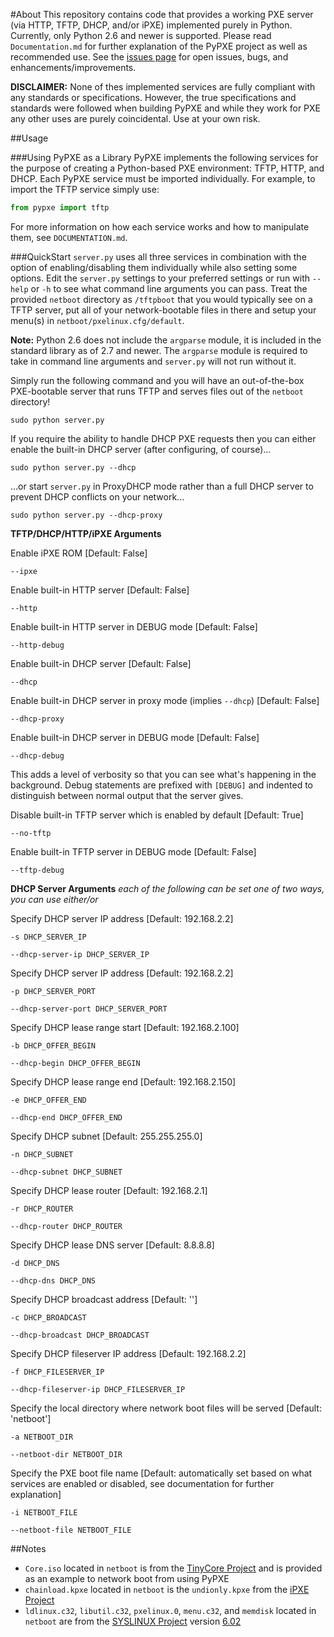 #About
This repository contains code that provides a working PXE server (via HTTP, TFTP, DHCP, and/or iPXE) implemented purely in Python. Currently, only Python 2.6 and newer is supported. Please read `Documentation.md` for further explanation of the PyPXE project as well as recommended use. See the [issues page](https://github.com/psychomario/PyPXE/issues) for open issues, bugs, and enhancements/improvements.

**DISCLAIMER:** None of thes implemented services are fully compliant with any standards or specifications. However, the true specifications and standards were followed when building PyPXE and while they work for PXE any other uses are purely coincidental. Use at your own risk.

##Usage

###Using PyPXE as a Library
PyPXE implements the following services for the purpose of creating a Python-based PXE environment: TFTP, HTTP, and DHCP. Each PyPXE service must be imported individually. For example, to import the TFTP service simply use:
```python
from pypxe import tftp
```
For more information on how each service works and how to manipulate them, see  `DOCUMENTATION.md`.

###QuickStart
`server.py` uses all three services in combination with the option of enabling/disabling them individually while also setting some options. Edit the `server.py` settings to your preferred settings or run with `--help` or `-h` to see what command line arguments you can pass. Treat the provided `netboot` directory as `/tftpboot` that you would typically see on a TFTP server, put all of your network-bootable files in there and setup your menu(s) in `netboot/pxelinux.cfg/default`.

**Note:** Python 2.6 does not include the `argparse` module, it is included in the standard library as of 2.7 and newer. The `argparse` module is required to take in command line arguments and `server.py` will not run without it.

Simply run the following command and you will have an out-of-the-box PXE-bootable server that runs TFTP and serves files out of the `netboot` directory!
```
sudo python server.py
```
If you require the ability to handle DHCP PXE requests then you can either enable the built-in DHCP server (after configuring, of course)...
```
sudo python server.py --dhcp
```
...or start `server.py` in ProxyDHCP mode rather than a full DHCP server to prevent DHCP conflicts on your network...
```
sudo python server.py --dhcp-proxy
```

**TFTP/DHCP/HTTP/iPXE Arguments**

Enable iPXE ROM [Default: False]
```
--ipxe
```

Enable built-in HTTP server [Default: False]
```
--http
```

Enable built-in HTTP server in DEBUG mode [Default: False]
```
--http-debug
```

Enable built-in DHCP server [Default: False]
```
--dhcp
```

Enable built-in DHCP server in proxy mode (implies `--dhcp`) [Default: False]
```
--dhcp-proxy
```

Enable built-in DHCP server in DEBUG mode [Default: False]
```
--dhcp-debug
```
This adds a level of verbosity so that you can see what's happening in the background. Debug statements are prefixed with `[DEBUG]` and indented to distinguish between normal output that the server gives.

Disable built-in TFTP server which is enabled by default [Default: True]
```
--no-tftp
```
Enable built-in TFTP server in DEBUG mode [Default: False]
```
--tftp-debug
```

**DHCP Server Arguments** _each of the following can be set one of two ways, you can use either/or_

Specify DHCP server IP address [Default: 192.168.2.2]
```
-s DHCP_SERVER_IP
```
```
--dhcp-server-ip DHCP_SERVER_IP
```

Specify DHCP server IP address [Default: 192.168.2.2]
```
-p DHCP_SERVER_PORT
```
```
--dhcp-server-port DHCP_SERVER_PORT
```

Specify DHCP lease range start [Default: 192.168.2.100]
```
-b DHCP_OFFER_BEGIN
```
```
--dhcp-begin DHCP_OFFER_BEGIN
```

Specify DHCP lease range end [Default: 192.168.2.150]
```
-e DHCP_OFFER_END
```
```
--dhcp-end DHCP_OFFER_END
```

Specify DHCP subnet [Default: 255.255.255.0]
```
-n DHCP_SUBNET
```
```
--dhcp-subnet DHCP_SUBNET
```

Specify DHCP lease router [Default: 192.168.2.1]
```
-r DHCP_ROUTER
```
```
--dhcp-router DHCP_ROUTER
```

Specify DHCP lease DNS server [Default: 8.8.8.8]
```
-d DHCP_DNS
```
```
--dhcp-dns DHCP_DNS
```

Specify DHCP broadcast address [Default: '<broadcast>']
```
-c DHCP_BROADCAST
```
```
--dhcp-broadcast DHCP_BROADCAST
```

Specify DHCP fileserver IP address [Default: 192.168.2.2]
```
-f DHCP_FILESERVER_IP
```
```
--dhcp-fileserver-ip DHCP_FILESERVER_IP
```

Specify the local directory where network boot files will be served [Default: 'netboot']
```
-a NETBOOT_DIR
```
```
--netboot-dir NETBOOT_DIR
```

Specify the PXE boot file name [Default: automatically set based on what services are enabled or disabled, see documentation for further explanation]
```
-i NETBOOT_FILE
```
```
--netboot-file NETBOOT_FILE
```

##Notes
* `Core.iso` located in `netboot` is from the [TinyCore Project](http://distro.ibiblio.org/tinycorelinux/) and is provided as an example to network boot from using PyPXE
* `chainload.kpxe` located in `netboot` is the `undionly.kpxe` from the [iPXE Project](http://ipxe.org/)  
* `ldlinux.c32`, `libutil.c32`, `pxelinux.0`, `menu.c32`, and `memdisk` located in `netboot` are from the [SYSLINUX Project](http://www.syslinux.org/) version [6.02](http://www.syslinux.org/wiki/index.php/Syslinux_6_Changelog#Changes_in_6.02)
